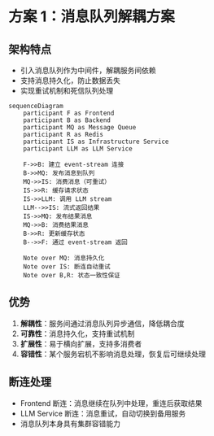 # 方案 1：消息队列解耦方案

## 架构特点
- 引入消息队列作为中间件，解耦服务间依赖
- 支持消息持久化，防止数据丢失
- 实现重试机制和死信队列处理

```mermaid
sequenceDiagram
    participant F as Frontend
    participant B as Backend
    participant MQ as Message Queue
    participant R as Redis
    participant IS as Infrastructure Service
    participant LLM as LLM Service
    
    F->>B: 建立 event-stream 连接
    B->>MQ: 发布消息到队列
    MQ->>IS: 消费消息（可重试）
    IS->>R: 缓存请求状态
    IS->>LLM: 调用 LLM stream
    LLM-->>IS: 流式返回结果
    IS->>MQ: 发布结果消息
    MQ->>B: 消费结果消息
    B->>R: 更新缓存状态
    B-->>F: 通过 event-stream 返回
    
    Note over MQ: 消息持久化
    Note over IS: 断连自动重试
    Note over B,R: 状态一致性保证
```

## 优势
1. **解耦性**：服务间通过消息队列异步通信，降低耦合度
2. **可靠性**：消息持久化，支持重试机制
3. **扩展性**：易于横向扩展，支持多消费者
4. **容错性**：某个服务宕机不影响消息处理，恢复后可继续处理

## 断连处理
- Frontend 断连：消息继续在队列中处理，重连后获取结果
- LLM Service 断连：消息重试，自动切换到备用服务
- 消息队列本身具有集群容错能力
